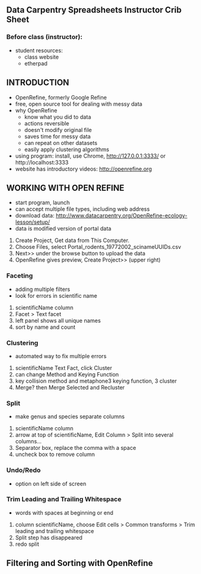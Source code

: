 ## Data Carpentry Spreadsheets Instructor Crib Sheet

### Before class (instructor):
* student resources:
	* class website
	* etherpad

## INTRODUCTION

* OpenRefine, formerly Google Refine
* free, open source tool for dealing with messy data
* why OpenRefine
	* know what you did to data
	* actions reversible
	* doesn't modify original file
	* saves time for messy data
	* can repeat on other datasets
	* easily apply clustering algorithms
* using program: install, use Chrome, http://127.0.0.1:3333/ or http://localhost:3333
* website has introductory videos: http://openrefine.org

## WORKING WITH OPEN REFINE

* start program, launch
* can accept multiple file types, including web address
* download data: http://www.datacarpentry.org/OpenRefine-ecology-lesson/setup/
* data is modified version of portal data

1. Create Project, Get data from This Computer.
2. Choose Files, select Portal_rodents_19772002_scinameUUIDs.csv
3. Next>> under the browse button to upload the data
4. OpenRefine gives preview, Create Project>> (upper right)

### Faceting
* adding multiple filters
* look for errors in scientific name

1. scientificName column
2. Facet > Text facet
3. left panel shows all unique names
4. sort by name and count

### Clustering
* automated way to fix multiple errors

1. scientificName Text Fact, click Cluster
2. can change Method and Keying Function
3. key collision method and metaphone3 keying function, 3 cluster
4. Merge? then Merge Selected and Recluster

### Split
* make genus and species separate columns

1. scientificName column
2. arrow at top of scientificName, Edit Column > Split into several columns...
3. Separator box, replace the comma with a space
4. uncheck box to remove column

### Undo/Redo
* option on left side of screen

### Trim Leading and Trailing Whitespace
* words with spaces at beginning or end

1. column scientificName, choose Edit cells > Common transforms > Trim leading and trailing whitespace
2. Split step has disappeared
3. redo split

## Filtering and Sorting with OpenRefine